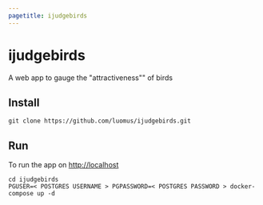 ```yaml
---
pagetitle: ijudgebirds
---
```


# ijudgebirds

A web app to gauge the "attractiveness"" of birds

## Install
```
git clone https://github.com/luomus/ijudgebirds.git
```

## Run
To run the app on [http://localhost](http://localhost) 
```
cd ijudgebirds
PGUSER=< POSTGRES USERNAME > PGPASSWORD=< POSTGRES PASSWORD > docker-compose up -d
```
